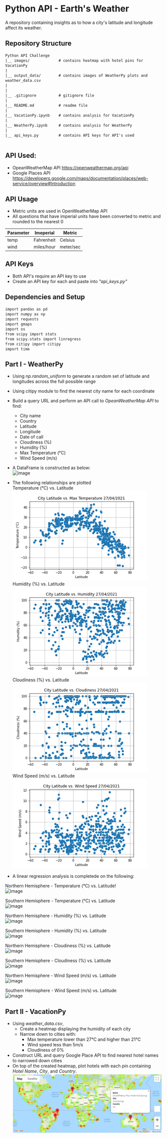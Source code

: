 # Python API - Earth's Weather
A repository containing insights as to how a city's latitude and longitude affect its weather.

## Repository Structure
```
Python API Challenge
|__ images/             # contains heatmap with hotel pins for VacationPy
|
|__ output_data/        # contains images of WeatherPy plots and weather_data.csv
|
|
|__ .gitignore          # gitignore file
|
|__ README.md           # readme file
|
|__ VacationPy.ipynb    # contains analysis for VacationPy
|
|__ WeatherPy.ipynb     # contains analysis for WeatherPy
|
|__ api_keys.py         # contains API keys for API's used


```

## API Used:
- OpeanWeatherMap API https://openweathermap.org/api
- Google Places API https://developers.google.com/maps/documentation/places/web-service/overview#Introduction

## API Usage
- Metric units are used in OpenWeatherMap API
- All questions that have imperial units have been converted to metric and rounded to the nearest 0  

|Parameter|Imeperial|Metric| 
|-|-|-| 
|temp|Fahrenheit|Celsius| 
|wind|miles/hour|meter/sec| 
  
## API Keys
- Both API's require an API key to use
- Create an API key for each and paste into _"api_keys.py"_  
  

## Dependencies and Setup
```import matplotlib.pyplot as plt
import pandas as pd
import numpy as np
import requests
import gmaps
import os
from scipy import stats
from scipy.stats import linregress
from citipy import citipy
import time
```

## Part I - WeatherPy
- Using _np.random_uniform_ to generate a random set of latitude and longitudes across the full possible range
- Using citipy module to find the nearest city name for each coordinate
- Build a query URL and perform an API call to _OpeanWeatherMap API_ to find:
  - City name
  - Country
  - Latitude
  - Longitude
  - Date of call
  - Cloudiness (%)
  - Humidity (%)
  - Max Temperature (°C)
  - Wind Speed (m/s)
- A DataFrame is constructed as below:  
![image](https://user-images.githubusercontent.com/79504423/116266827-6d031a00-a7ae-11eb-8ce9-672be50b0d45.png)  

- The following relationships are plotted  
Temperature (°C) vs. Latitude  
![chart](output_data/city_latitude_vs_max_temperature.png)  
Humidity (%) vs. Latitude  
![chart](output_data/city_latitude_vs_humidity.png)  
Cloudiness (%) vs. Latitude  
![chart](output_data/city_latitude_vs_cloudiness.png)  
Wind Speed (m/s) vs. Latitude  
![chart](output_data/city_latitude_vs_wind_speed.png)  

- A linear regression analysis is completede on the following:  

Northern Hemisphere - Temperature (°C) vs. Latitude!  
![image](https://user-images.githubusercontent.com/79504423/116266929-860bcb00-a7ae-11eb-8d9f-e9d33cf292fd.png)  

Southern Hemisphere - Temperature (°C) vs. Latitude  
![image](https://user-images.githubusercontent.com/79504423/116267129-b489a600-a7ae-11eb-8304-16a93d52a6c5.png)  

Northern Hemisphere - Humidity (%) vs. Latitude  
![image](https://user-images.githubusercontent.com/79504423/116267155-bc494a80-a7ae-11eb-90e4-9696ac7354e5.png)

Southern Hemisphere - Humidity (%) vs. Latitude  
![image](https://user-images.githubusercontent.com/79504423/116267179-c1a69500-a7ae-11eb-9799-993387bcb374.png)

Northern Hemisphere - Cloudiness (%) vs. Latitude  
![image](https://user-images.githubusercontent.com/79504423/116267202-c66b4900-a7ae-11eb-821b-da3c96f41523.png)

Southern Hemisphere - Cloudiness (%) vs. Latitude  
![image](https://user-images.githubusercontent.com/79504423/116267218-cb2ffd00-a7ae-11eb-896a-1082cf540c55.png)

Northern Hemisphere - Wind Speed (m/s) vs. Latitude  
![image](https://user-images.githubusercontent.com/79504423/116267238-d08d4780-a7ae-11eb-8146-7416f881594a.png)

Southern Hemisphere - Wind Speed (m/s) vs. Latitude  
![image](https://user-images.githubusercontent.com/79504423/116267258-d551fb80-a7ae-11eb-921a-e8add867747f.png)

  
  
## Part II - VacationPy
- Using _weather_data.csv_, 
  - Create a heatmap displaying the humidity of each city
  - Narrow down to cities with:
    - Max temperature lower than 27°C and higher than 21°C
    - Wind speed less than 5m/s
    - Cloudiness of 0%
- Construct URL and query Google Place API to find nearest hotel names to narrowed down cities
- On top of the created heatmap, plot hotels with each pin containing _Hotel Name_, _City_, and _Country_.  
![image](Images/hotel_heatmap.jpg)
